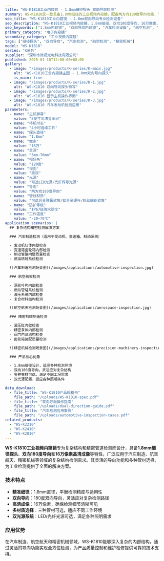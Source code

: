 ```yaml
---
title: "WS-K1810工业内窥镜 - 1.8mm细径探头 双向导向检测"
summary: WS-K1810是一款具备1.8mm细径的工业视频内窥镜，配备两方向180度导向功能，专为复杂管道和精密结构检测设计，广泛应用于汽车制造、航空航天、精密机械等行业。
seo_title: "WS-K1810工业内窥镜 - 1.8mm双向导向专业检测设备"
seo_description: "WS-K1810工业视频内窥镜，1.8mm细径、双向180度导向、16万像素、多种管材可选，专为复杂结构检测设计，适用于汽车、航空、机械制造检查。"
seo_keywords: ["1.8mm内窥镜", "双向导向内窥镜", "汽车检测设备", "航空检测", "精密机械检查", "工业视频内窥镜"]
primary_category: "电子内窥镜"
secondary_category: "工业视频内窥镜"
tags: ["细径探头", "双向导向", "汽车检测", "航空检测", "精密机械"]
model: "WS-K1810"
series: "K系列"
supplier: "深圳市微视光电科技有限公司"
published: 2025-01-10T12:00:00+08:00
gallery:
  - image: "/images/products/K-series/K-main.jpg"
    alt: "WS-K1810工业内窥镜主图 - 1.8mm双向导向探头"
    is_main: true
  - image: "/images/products/K-series/K-1.jpg"
    alt: "WS-K1810 双向导向探头特写"
  - image: "/images/products/K-series/K-2.jpg"
    alt: "WS-K1810 显示主机操作界面"
  - image: "/images/products/K-series/K-3.jpg"
    alt: "WS-K1810 汽车发动机检测应用"
parameters:
  - name: "主机屏幕"
    value: "5英寸高清显示屏"
  - name: "待机时长"
    value: "4小时连续工作"
  - name: "探头直径"
    value: "1.8mm"
  - name: "像素"
    value: "16万"
  - name: "景深"
    value: "3mm~70mm"
  - name: "视场角"
    value: "120度"
  - name: "视向"
    value: "直视"
  - name: "光源"
    value: "可选LED光源/光纤传导光源"
  - name: "导向"
    value: "两方向180度导向"
  - name: "管线材质"
    value: "可选合金弹簧软管/钛合金硬杆/钨丝编织软管"
  - name: "防护等级"
    value: "IP67级防水防尘"
  - name: "工作温度"
    value: "-20~70℃"
application_scenarios: |
  ## 复杂结构精密检测解决方案

  ### 汽车制造检测（适用于发动机、变速箱、制动系统）

  - 发动机缸体内壁检查
  - 变速箱齿轮箱内部检测
  - 制动管路内壁质量检查
  - 燃油喷射系统检测

  ![汽车制造检测场景图](/images/applications/automotive-inspection.jpg)

  ### 航空航天检测

  - 涡轮叶片内部检查
  - 燃油管路系统检测
  - 液压系统内部检查
  - 复合材料结构检测

  ![航空航天检测场景图](/images/applications/aerospace-inspection.jpg)

  ### 精密机械制造检测

  - 液压缸内壁检查
  - 精密泵体内部检测
  - 阀门内部结构检查
  - 齿轮箱装配质量检测

  ![精密机械检测场景图](/images/applications/precision-machinery-inspection.jpg)

  ### 产品核心优势

  - 1.8mm细径设计，适应多种检测环境
  - 双向180度导向，灵活应对复杂结构
  - 多种管材可选，满足不同工况需求
  - 双光源配置，适应各种照明条件

data_download:
  - file_title: "WS-K1810产品规格书"
    file_path: "/uploads/WS-K1810-spec.pdf"
  - file_title: "双向导向操作指南"
    file_path: "/uploads/dual-direction-guide.pdf"
  - file_title: "汽车检测应用案例"
    file_path: "/uploads/automotive-inspection-cases.pdf"
related_products:
  - "WS-K2210"
  - "WS-K2410"
  - "WS-K2810"
---
```


**WS-K1810工业视频内窥镜**专为复杂结构和精密管道检测而设计，具备**1.8mm细径探头**、**双向180度导向**和**16万像素高清成像**等特性，广泛应用于汽车制造、航空航天、精密机械等领域的复杂结构检测需求。其灵活的导向功能和多种管材选择，为工业检测提供了全面的解决方案。

### 技术特点

- **精准细径**：1.8mm直径，平衡检测精度与适用性
- **双向导向**：180度双向导向，灵活应对复杂检测路径
- **高清成像**：16万像素，确保检测细节清晰可见
- **多材质选择**：三种管材可选，适应不同工作环境
- **双光源系统**：LED/光纤光源可选，满足各种照明需求

### 应用优势

在汽车制造、航空航天和精密机械领域，WS-K1810能够深入复杂的内部结构，通过灵活的导向功能实现全方位检测，为产品质量控制和维护检修提供可靠的技术支持。
